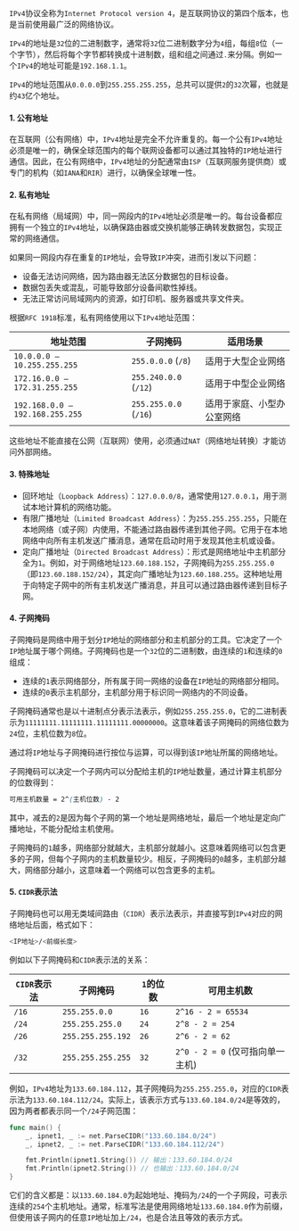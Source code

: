 `IPv4`协议全称为`Internet Protocol version 4`，是互联网协议的第四个版本，也是当前使用最广泛的网络协议。

`IPv4`的地址是`32`位的二进制数字，通常将`32`位二进制数字分为`4`组，每组`8`位（一个字节），然后将每个字节都转换成十进制数，组和组之间通过`.`来分隔。例如一个`IPv4`的地址可能是`192.168.1.1`。

`IPv4`的地址范围从`0.0.0.0`到`255.255.255.255`，总共可以提供`2`的`32`次幂，也就是约`43`亿个地址。

#### 1. 公有地址

在互联网（公有网络）中，`IPv4`地址是完全不允许重复的。每一个公有`IPv4`地址必须是唯一的，确保全球范围内的每个联网设备都可以通过其独特的`IP`地址进行通信。因此，在公有网络中，`IPv4`地址的分配通常由`ISP`（互联网服务提供商）或专门的机构（如`IANA`和`RIR`）进行，以确保全球唯一性。

#### 2. 私有地址

在私有网络（局域网）中，同一网段内的`IPv4`地址必须是唯一的。每台设备都应拥有一个独立的`IPv4`地址，以确保路由器或交换机能够正确转发数据包，实现正常的网络通信。

如果同一网段内存在重复的`IP`地址，会导致`IP`冲突，进而引发以下问题：

- 设备无法访问网络，因为路由器无法区分数据包的目标设备。
- 数据包丢失或混乱，可能导致部分设备间歇性掉线。
- 无法正常访问局域网内的资源，如打印机、服务器或共享文件夹。

根据`RFC 1918`标准，私有网络使用以下`IPv4`地址范围：

| **地址范围**                    | **子网掩码**          | **适用场景**               |
| ------------------------------- | --------------------- | -------------------------- |
| `10.0.0.0 – 10.255.255.255`     | `255.0.0.0` (`/8`)    | 适用于大型企业网络         |
| `172.16.0.0 – 172.31.255.255`   | `255.240.0.0` (`/12`) | 适用于中型企业网络         |
| `192.168.0.0 – 192.168.255.255` | `255.255.0.0` (`/16`) | 适用于家庭、小型办公室网络 |

这些地址不能直接在公网（互联网）使用，必须通过`NAT`（网络地址转换）才能访问外部网络。

#### 3. 特殊地址

- 回环地址（`Loopback Address`）：`127.0.0.0/8`，通常使用`127.0.0.1`，用于测试本地计算机的网络功能。
- 有限广播地址（`Limited Broadcast Address`）：为`255.255.255.255`，只能在本地网络（或子网）内使用，不能通过路由器传递到其他子网。它用于在本地网络中向所有主机发送广播消息，通常在启动时用于发现其他主机或设备。
- 定向广播地址（`Directed Broadcast Address`）：形式是网络地址中主机部分全为`1`。例如，对于网络地址`123.60.188.152`，子网掩码为`255.255.255.0`（即`123.60.188.152/24`），其定向广播地址为`123.60.188.255`。这种地址用于向特定子网中的所有主机发送广播消息，并且可以通过路由器传递到目标子网。

#### 4. 子网掩码

子网掩码是网络中用于划分`IP`地址的网络部分和主机部分的工具。它决定了一个`IP`地址属于哪个网络。子网掩码也是一个`32`位的二进制数，由连续的`1`和连续的`0`组成：

- 连续的`1`表示网络部分，所有属于同一网络的设备在`IP`地址的网络部分相同。
- 连续的`0`表示主机部分，主机部分用于标识同一网络内的不同设备。

子网掩码通常也是以十进制点分表示法表示，例如`255.255.255.0`，它的二进制表示为`11111111.11111111.11111111.00000000`。这意味着该子网掩码的网络位数为`24`位，主机位数为`8`位。

通过将`IP`地址与子网掩码进行按位与运算，可以得到该`IP`地址所属的网络地址。

子网掩码可以决定一个子网内可以分配给主机的`IP`地址数量，通过计算主机部分的位数得到：

```scss
可用主机数量 = 2^(主机位数) - 2
```

其中，减去的`2`是因为每个子网的第一个地址是网络地址，最后一个地址是定向广播地址，不能分配给主机使用。

子网掩码的`1`越多，网络部分就越大，主机部分就越小。这意味着网络可以包含更多的子网，但每个子网内的主机数量较少。相反，子网掩码的`0`越多，主机部分越大，网络部分越小，这意味着一个网络可以包含更多的主机。

#### 5. `CIDR`表示法

子网掩码也可以用无类域间路由（`CIDR`）表示法表示，并直接写到`IPv4`对应的网络地址后面，格式如下：

```sh
<IP地址>/<前缀长度>
```

例如以下子网掩码和`CIDR`表示法的关系：

| `CIDR`表示法 | 子网掩码          | `1`的位数 | 可用主机数                       |
| ------------ | ----------------- | --------- | -------------------------------- |
| `/16`        | `255.255.0.0`     | `16`      | `2^16 - 2 = 65534`               |
| `/24`        | `255.255.255.0`   | `24`      | `2^8 - 2 = 254`                  |
| `/26`        | `255.255.255.192` | `26`      | `2^6 - 2 = 62`                   |
| `/32`        | `255.255.255.255` | `32`      | `2^0 - 2 = 0` (仅可指向单一主机) |

例如，`IPv4`地址为`133.60.184.112`，其子网掩码为`255.255.255.0`，对应的`CIDR`表示法为`133.60.184.112/24`。实际上，该表示方式与`133.60.184.0/24`是等效的，因为两者都表示同一个`/24`子网范围：

```go
func main() {
	_, ipnet1, _ := net.ParseCIDR("133.60.184.0/24")
	_, ipnet2, _ := net.ParseCIDR("133.60.184.112/24")

	fmt.Println(ipnet1.String()) // 输出：133.60.184.0/24
	fmt.Println(ipnet2.String()) // 也输出：133.60.184.0/24
}
```

它们的含义都是：以`133.60.184.0`为起始地址、掩码为`/24`的一个子网段，可表示连续的`254`个主机地址。通常，标准写法是使用网络地址`133.60.184.0`作为前缀，但使用该子网内的任意`IP`地址加上`/24`，也是合法且等效的表示方式。